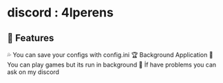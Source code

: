 # discord : 4lperens

## 💚 Features
 💦 You can save your configs with config.ini
 🏆 Background Application
 🎲 You can play games but its run in background
 📩 İf have problems you can ask on my discord


